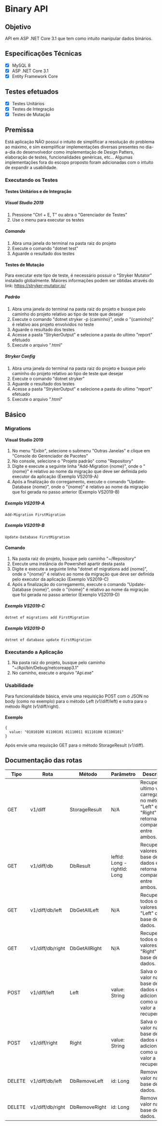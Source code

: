 # Binary API

## Objetivo
API em ASP .NET Core 3.1 que tem como intuito manipular dados binários.

## Especificações Técnicas
- [X] MySQL 8
- [X] ASP .NET Core 3.1
- [X] Entity Framework Core

## Testes efetuados
- [X] Testes Unitários
- [X] Testes de Integração
- [X] Testes de Mutação

## Premissa
Está aplicação NÃO possuí o intuito de simplificar a resolução do problema ao máximo, e sim exemplificar implementações diversas
presentes no dia-a-dia do desenvolvedor como implementação de Design Patters, elaboração de testes, funcionalidades genéricas, etc...
Algumas implementações fora do escopo proposto foram adicionadas com o intuito de expandir a usabilidade.

### Executando os Testes

#### Testes Unitários e de Integração

##### Visual Studio 2019
1. Pressione "Ctrl + E, T" ou abra o "Gerenciador de Testes"
2. Use o menu para executar os testes

##### Comando
1. Abra uma janela do terminal na pasta raiz do projeto
2. Execute o comando "dotnet test"
3. Aguarde o resultado dos testes

#### Testes de Mutação
Para executar este tipo de teste, é necessário possuir o "Stryker Mutator" instalado globalmente. Maiores informações podem ser
obtidas através do link: https://stryker-mutator.io/

##### Padrão
1. Abra uma janela do terminal na pasta raiz do projeto e busque pelo caminho do projeto relativo ao tipo de teste
que desejar
2. Execute o comando "dotnet stryker -p {caminho}", onde o "{caminho}" é relativo aos projeto envolvidos no teste
3. Aguarde o resultado dos testes
4. Acesse a pasta "StrykerOutput" e selecione a pasta do ultimo "report" efetuado
5. Execute o arquivo ".html"

##### Stryker Config
1. Abra uma janela do terminal na pasta raiz do projeto e busque pelo caminho do projeto relativo ao tipo de teste
que desejar
2. Execute o comando "dotnet stryker"
3. Aguarde o resultado dos testes
4. Acesse a pasta "StrykerOutput" e selecione a pasta do ultimo "report" efetuado
5. Execute o arquivo ".html"

## Básico

### Migrations

#### Visual Studio 2019
1. No menu "Exibir", selecione o submenu "Outras Janelas" e clique em "Console do Gerenciador de Pacotes"
2. No console, selecione o "Projeto padrão" como "Repository"
3. Digite e execute a seguinte linha "Add-Migration {nome}", onde o "{nome}" é relativo ao nome da migração
que deve ser definida pelo executor da aplicação (Exemplo VS2019-A)
4. Após a finalização do corregamento, execute o comando "Update-Database {nome}", onde o "{nome}" é relativo ao nome da migração
que foi gerada no passo anterior (Exemplo VS2019-B)

##### Exemplo VS2019-A
```
Add-Migration FirstMigration
```

##### Exemplo VS2019-B
```
Update-Database FirstMigration
```

#### Comando
1. Na pasta raiz do projeto, busque pelo caminho "~/Repository"
2. Execute uma instância do Powershell apartir desta pasta
3. Digite e execute a seguinte linha "dotnet ef migrations add {nome}", onde o "{nome}" é relativo ao nome da migração
que deve ser definida pelo executor da aplicação (Exemplo VS2019-C)
4. Após a finalização do corregamento, execute o comando "Update-Database {nome}", onde o "{nome}" é relativo ao nome da migração
que foi gerada no passo anterior (Exemplo VS2019-D)

##### Exemplo VS2019-C
```
dotnet ef migrations add FirstMigration
```

##### Exemplo VS2019-D
```
dotnet ef database update FirstMigration
```

### Executando a Aplicação
1. Na pasta raiz do projeto, busque pelo caminho "~/Api/bin/Debug/netcoreapp3.1"
2. No caminho, execute o arquivo "Api.exe"

### Usabilidade

Para funcionalidade básica, envie uma requisição POST com o JSON no body (como no exemplo) para o método Left (v1/diff/left)
e outra para o método Right (v1/diff/right).

#### Exemplo
```
{
  value: "01010100 01100101 01110011 01110100 01100101"
}
```
Após envie uma requisção GET para o método StorageResult (v1/diff).

## Documentação das rotas

| Tipo    | Rota             | Método         | Parâmetro                    | Descrição                                                                                        |
|---------|------------------|----------------|------------------------------|--------------------------------------------------------------------------------------------------|
| GET     | v1/diff          | StorageResult  | N/A                          | Recupera o ultimo valor carregado no método "Left" e "Right" e retorna a comparação entre ambos. |
| GET     | v1/diff/db       | DbResult       | leftId: Long - rightId: Long | Recupera os valores da base de dados e retorna a comparação entre ambos.                         |
| GET     | v1/diff/db/left  | DbGetAllLeft   | N/A 						 | Recupera todos os valores "Left" da base de dados.                                               |
| GET     | v1/diff/db/right | DbGetAllRight  | N/A 						 | Recupera todos os valores "Right" da base de dados.   						                    |
| POST    | v1/diff/left     | Left           | value: String                | Salva o valor na base de dados e o adiciona como ultimo valor a ser recuperado.                  |
| POST    | v1/diff/right    | Right          | value: String                | Salva o valor na base de dados e o adiciona como ultimo valor a ser recuperado.                  |
| DELETE  | v1/diff/db/left  | DbRemoveLeft   | id: Long                     | Remove o valor na base de dados.                                                                 |
| DELETE  | v1/diff/db/right | DbRemoveRight  | id: Long                     | Remove o valor na base de dados.                                                                 |
